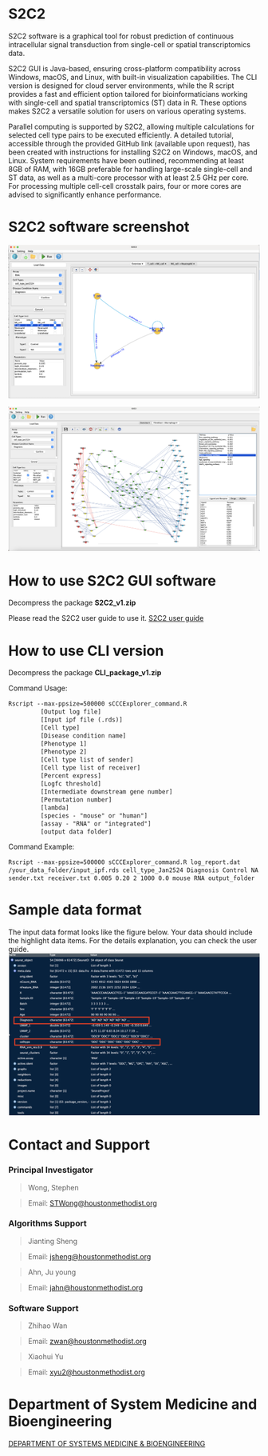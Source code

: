 # S2C2

S2C2 software is a graphical tool for robust prediction of continuous intracellular signal transduction from single-cell or spatial transcriptomics data. 

S2C2 GUI is Java-based, ensuring cross-platform compatibility across Windows, macOS, and Linux, with built-in visualization capabilities. The CLI version is designed for cloud server environments, while the R script provides a fast and efficient option tailored for bioinformaticians working with single-cell and spatial transcriptomics (ST) data in R. These options makes S2C2 a versatile solution for users on various operating systems.

Parallel computing is supported by S2C2, allowing multiple calculations for selected cell type pairs to be executed efficiently. A detailed tutorial, accessible through the provided GitHub link (available upon request), has been created with instructions for installing S2C2 on Windows, macOS, and Linux. System requirements have been outlined, recommending at least 8GB of RAM, with 16GB preferable for handling large-scale single-cell and ST data, as well as a multi-core processor with at least 2.5 GHz per core. For processing multiple cell-cell crosstalk pairs, four or more cores are advised to significantly enhance performance.


# S2C2 software screenshot
![Alt text](https://github.com/methodistsmab/S2C2/blob/main/screenshots/overview.png)

![Alt text](https://github.com/methodistsmab/S2C2/blob/main/screenshots/highlight.png)

# How to use S2C2 GUI software
Decompress the package **S2C2_v1.zip**

Please read the S2C2 user guide to use it.
[S2C2 user guide](https://github.com/methodistsmab/S2C2/blob/main/S2C2-user-guide.pdf)

# How to use CLI version
Decompress the package **CLI_package_v1.zip**

Command Usage:
```
Rscript --max-ppsize=500000 sCCCExplorer_command.R 
         [Output log file]
         [Input ipf file (.rds)]
         [Cell type]
         [Disease condition name]
         [Phenotype 1]
         [Phenotype 2]
         [Cell type list of sender]
         [Cell type list of receiver]
         [Percent express]
         [Logfc threshold]
         [Intermediate downstream gene number]
         [Permutation number]
         [lambda]
         [species - "mouse" or "human"]  
         [assay - "RNA" or "integrated"] 
         [output data folder]

```

Command Example:
```
Rscript --max-ppsize=500000 sCCCExplorer_command.R log_report.dat /your_data_folder/input_ipf.rds cell_type_Jan2524 Diagnosis Control NA sender.txt receiver.txt 0.005 0.20 2 1000 0.0 mouse RNA output_folder

```

# Sample data format

The input data format looks like the figure below. Your data should include the highlight data items.
For the details explanation, you can check the user guide.
![Alt text](https://github.com/methodistsmab/S2C2/blob/main/screenshots/data_format.png)

# Contact and Support

### Principal Investigator
>Wong, Stephen 

>Email: STWong@houstonmethodist.org
>
### Algorithms Support
>Jianting Sheng

>Email: jsheng@houstonmethodist.org

>Ahn, Ju young 

>Email: jahn@houstonmethodist.org

### Software Support
>Zhihao Wan

>Email: zwan@houstonmethodist.org

>Xiaohui Yu

>Email: xyu2@houstonmethodist.org


# Department of System Medicine and Bioengineering 

[DEPARTMENT OF SYSTEMS MEDICINE & BIOENGINEERING ](https://www.houstonmethodist.org/for-health-professionals/department-programs/systems-medicine-bioengineering-smab/)

